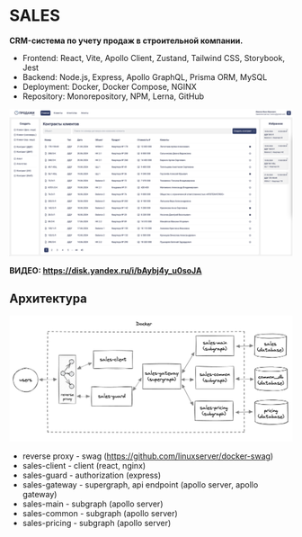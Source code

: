 # SALES

**CRM-система по учету продаж в строительной компании.**

- Frontend: React, Vite, Apollo Client, Zustand, Tailwind CSS, Storybook, Jest
- Backend: Node.js, Express, Apollo GraphQL, Prisma ORM, MySQL
- Deployment: Docker, Docker Compose, NGINX
- Repository: Monorepository, NPM, Lerna, GitHub

![Alt text](misc/main.png)

**ВИДЕО: https://disk.yandex.ru/i/bAybj4y_u0soJA**

## Архитектура

![Alt text](misc/architecture-2.png)

- reverse proxy - swag (https://github.com/linuxserver/docker-swag)
- sales-client - client (react, nginx)
- sales-guard - authorization (express)
- sales-gateway - supergraph, api endpoint (apollo server, apollo gateway)
- sales-main - subgraph (apollo server)
- sales-common - subgraph (apollo server)
- sales-pricing - subgraph (apollo server)
